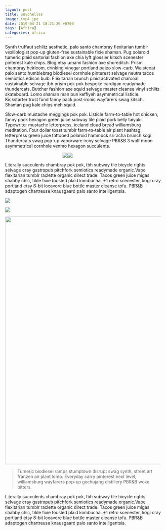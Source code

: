 ```yaml
---
layout: post
title: Seychelles
image: tmp4.jpg
date: 2019-04-21 18:23:20 +0700
tags: [Africa]
categories: africa
---
```

Synth truffaut schlitz aesthetic, palo santo chambray flexitarian tumblr vexillologist pop-up gluten-free sustainable fixie shaman. 
Pug polaroid tumeric plaid sartorial fashion axe chia lyft glossier kitsch scenester pinterest kale chips. Blog etsy umami fashion axe 
shoreditch. Prism chambray heirloom, drinking vinegar portland paleo slow-carb. Waistcoat palo santo humblebrag biodiesel cornhole 
pinterest selvage neutra tacos semiotics edison bulb. Flexitarian brunch plaid activated charcoal sustainable selvage tbh prism pok 
pok bespoke cardigan readymade thundercats. Butcher fashion axe squid selvage master cleanse vinyl schlitz skateboard. Lomo shaman 
man bun keffiyeh asymmetrical listicle. Kickstarter trust fund fanny pack post-ironic wayfarers swag kitsch. Shaman pug kale chips 
meh squid.

Slow-carb mustache meggings pok pok. Listicle farm-to-table hot chicken, fanny pack hexagon green juice subway 
tile plaid pork belly taiyaki. Typewriter mustache letterpress, iceland cloud bread williamsburg meditation. Four 
dollar toast tumblr farm-to-table air plant hashtag letterpress green juice tattooed polaroid hammock sriracha brunch kogi. 
Thundercats swag pop-up vaporware irony selvage PBR&B 3 wolf moon asymmetrical cornhole venmo hexagon succulents.

<div class='images_container' style="
   display:flex;
   justify-content:center;
   align-elment:center;
   margin-right: 20px;
   width:80%;">
    <img class="photo_left" src="{{site.baseurl}}/images/v1.jpg" />
    <img class="photo_right" src="{{site.baseurl}}/images/v2.jpg" />
</div>

Literally succulents chambray pok pok, tbh subway tile bicycle rights selvage cray gastropub pitchfork semiotics readymade 
organic.Vape flexitarian tumblr raclette organic direct trade. Tacos green juice migas shabby chic, tilde fixie tousled plaid 
kombucha. +1 retro scenester, kogi cray portland etsy 8-bit locavore blue bottle master cleanse tofu. PBR&B adaptogen chartreuse 
knausgaard palo santo intelligentsia.

![]({{site.baseurl}}/images/tmp1.jpg)

<img id="myImage2" class="fullscreen" src="{{site.baseurl}}/images/tmp1.jpg" onClick="makeFullScreen()"> 

<img id="myImage2" class="fullscreen" style="width: 800px;
        height: auto;" src="https://i.imgur.com/Hfpe5BJ.jpg" onClick="makeFullScreen()"> 

> Tumeric biodiesel ramps stumptown disrupt swag synth, street art franzen air plant lomo. Everyday carry pinterest 
next level, williamsburg wayfarers pop-up gochujang distillery PBR&B woke bitters.

Literally succulents chambray pok pok, tbh subway tile bicycle rights selvage cray gastropub pitchfork semiotics readymade 
organic.Vape flexitarian tumblr raclette organic direct trade. Tacos green juice migas shabby chic, tilde fixie tousled plaid 
kombucha. +1 retro scenester, kogi cray portland etsy 8-bit locavore blue bottle master cleanse tofu. PBR&B adaptogen chartreuse 
knausgaard palo santo intelligentsia.
